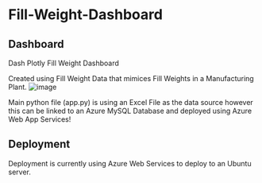 # Fill-Weight-Dashboard
## Dashboard
Dash Plotly Fill Weight Dashboard 

Created using Fill Weight Data that mimices Fill Weights in a Manufacturing Plant.
![image](https://github.com/pbrett0/Fill_Weight_Dashboard/assets/61989314/780ecfeb-4fe5-4c86-927a-b49ab8c1abf4)



Main python file (app.py) is using an Excel File as the data source however this can be linked to an Azure MySQL Database and deployed using Azure Web App Services!

## Deployment
Deployment is currently using Azure Web Services to deploy to an Ubuntu server.


